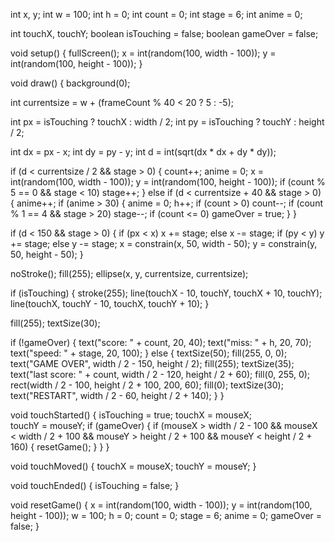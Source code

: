 int x, y;
int w = 100;
int h = 0;
int count = 0;
int stage = 6;
int anime = 0;

int touchX, touchY;
boolean isTouching = false;
boolean gameOver = false;

void setup() {
  fullScreen(); 
  x = int(random(100, width - 100));
  y = int(random(100, height - 100));
}

void draw() {
  background(0);

  int currentsize = w + (frameCount % 40 < 20 ? 5 : -5);

  int px = isTouching ? touchX : width / 2;
  int py = isTouching ? touchY : height / 2;

  int dx = px - x;
  int dy = py - y;
  int d = int(sqrt(dx * dx + dy * dy));

  if (d < currentsize / 2 && stage > 0) {
    count++;
    anime = 0;
    x = int(random(100, width - 100));
    y = int(random(100, height - 100));
    if (count % 5 == 0 && stage < 10) stage++;
  } 
  else if (d < currentsize + 40 && stage > 0) {
    anime++;
    if (anime > 30) {
      anime = 0;
      h++;
      if (count > 0) count--;
      if (count % 1 == 4 && stage > 20) stage--;
      if (count <= 0) gameOver = true;
    }
  }

  if (d < 150 && stage > 0) {
    if (px < x) x += stage;
    else x -= stage;
    if (py < y) y += stage;
    else y -= stage;
    x = constrain(x, 50, width - 50);
    y = constrain(y, 50, height - 50);
  }

  noStroke();
  fill(255);
  ellipse(x, y, currentsize, currentsize);

  if (isTouching) {
    stroke(255);
    line(touchX - 10, touchY, touchX + 10, touchY);
    line(touchX, touchY - 10, touchX, touchY + 10);
  }

  fill(255);
  textSize(30);

  if (!gameOver) {
    text("score: " + count, 20, 40);
    text("miss: " + h, 20, 70);
    text("speed: " + stage, 20, 100);
  } else {
    textSize(50);
    fill(255, 0, 0);
    text("GAME OVER", width / 2 - 150, height / 2);
    fill(255);
    textSize(35);
    text("last score: " + count, width / 2 - 120, height / 2 + 60);
    fill(0, 255, 0);
    rect(width / 2 - 100, height / 2 + 100, 200, 60);
    fill(0);
    textSize(30);
    text("RESTART", width / 2 - 60, height / 2 + 140);
  }
}

void touchStarted() {
  isTouching = true;
  touchX = mouseX;  
  touchY = mouseY;
  if (gameOver) {
    if (mouseX > width / 2 - 100 && mouseX < width / 2 + 100 &&
        mouseY > height / 2 + 100 && mouseY < height / 2 + 160) {
      resetGame();
    }
  }
}

void touchMoved() {
  touchX = mouseX;
  touchY = mouseY;
}

void touchEnded() {
  isTouching = false;
}

void resetGame() {
  x = int(random(100, width - 100));
  y = int(random(100, height - 100));
  w = 100;
  h = 0;
  count = 0;
  stage = 6;
  anime = 0;
  gameOver = false;
}
